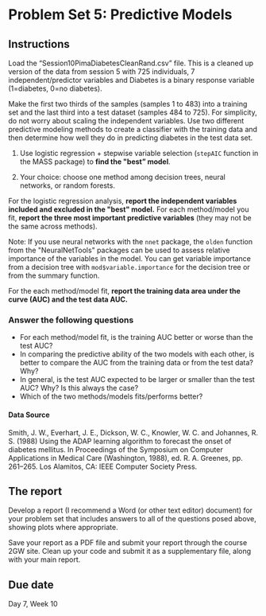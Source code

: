 # Problem Set 5: Predictive Models

## Instructions
Load the “Session10PimaDiabetesCleanRand.csv” file.  This is a cleaned up version of the data from session 5 with 725 individuals, 7 independent/predictor variables and Diabetes is a binary response variable (1=diabetes, 0=no diabetes).

Make the first two thirds of the samples (samples 1 to 483) into a training set and the last third into a test dataset (samples 484 to 725). For simplicity, do not worry about scaling the independent variables. Use two different predictive modeling methods to create a classifier with the training data and then determine how well they do in predicting diabetes in the test data set.

1. Use logistic regression + stepwise variable selection (`stepAIC` function in the MASS package) to **find the "best” model**.

2. Your choice: choose one method among decision trees, neural networks, or random forests.

For the logistic regression analysis, **report the independent variables included and excluded in the "best" model.** For each method/model you fit, **report the three most important predictive variables** (they may not be the same across methods).

Note:  If you use neural networks with the `nnet` package, the `olden` function from the "NeuralNetTools" packages can be used to assess relative importance of the variables in the model.  You can get variable importance from a decision tree with `mod$variable.importance` for the decision tree or from the summary function. 



For the each method/model fit, **report the training data area under the curve (AUC) and the test data AUC.**

### Answer the following questions

* For each method/model fit, is the training AUC better or worse than the test AUC? 
* In comparing the predictive ability of the two models with each other, is better to compare the AUC from the training data or from the test data? Why?	
* In general, is the test AUC expected to be larger or smaller than the test AUC? Why? Is this always the case?
* Which of the two methods/models fits/performs better?


#### Data Source

Smith, J. W., Everhart, J. E., Dickson, W. C., Knowler, W. C. and Johannes, R. S. (1988) Using the ADAP learning algorithm to forecast the onset of diabetes mellitus. In Proceedings of the Symposium on Computer Applications in Medical Care (Washington, 1988), ed. R. A. Greenes, pp. 261–265. Los Alamitos, CA: IEEE Computer Society Press.

## The report

Develop a report (I recommend a Word (or other text editor) document) for your problem set that includes answers to all of the questions posed above, showing plots where appropriate.

Save your report as a PDF file and submit your report through the course 2GW site. Clean up your code and submit it as a supplementary file, along with your main report.

## Due date

Day 7, Week 10


